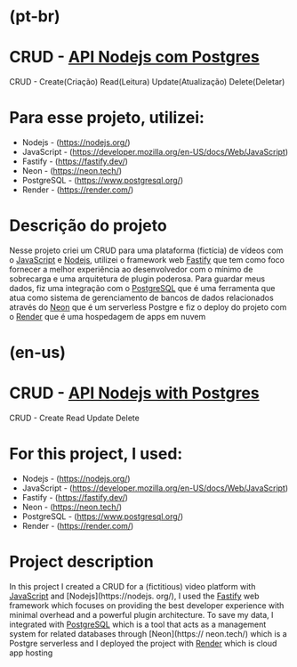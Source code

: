 # (pt-br)
# CRUD - [API Nodejs com Postgres ](https://api-nodejs-fastify-0gvn.onrender.com) 

CRUD - Create(Criação) Read(Leitura) Update(Atualização) Delete(Deletar)

# Para esse projeto, utilizei:
- Nodejs - (https://nodejs.org/)
- JavaScript - (https://developer.mozilla.org/en-US/docs/Web/JavaScript)
- Fastify - (https://fastify.dev/)
- Neon - (https://neon.tech/)
- PostgreSQL - (https://www.postgresql.org/)
- Render - (https://render.com/)

# Descrição do projeto

Nesse projeto criei um CRUD para uma plataforma (fictícia) de vídeos com o [JavaScript](https://developer.mozilla.org/en-US/docs/Web/JavaScript) e [Nodejs](https://nodejs.org/), utilizei o framework web [Fastify](https://fastify.dev/) que tem como foco fornecer a melhor experiência ao desenvolvedor com o mínimo de sobrecarga e uma arquitetura de plugin poderosa. Para guardar meus dados, fiz uma integração com o [PostgreSQL](https://www.postgresql.org/) que é uma ferramenta que atua como sistema de gerenciamento de bancos de dados relacionados através do [Neon](https://neon.tech/) que é um serverless Postgre e fiz o deploy do projeto com o [Render](https://render.com/) que é uma hospedagem de apps em nuvem

# (en-us)
# CRUD - [API Nodejs with Postgres](https://api-nodejs-fastify-0gvn.onrender.com)

CRUD - Create Read Update Delete

# For this project, I used:
- Nodejs - (https://nodejs.org/)
- JavaScript - (https://developer.mozilla.org/en-US/docs/Web/JavaScript)
- Fastify - (https://fastify.dev/)
- Neon - (https://neon.tech/)
- PostgreSQL - (https://www.postgresql.org/)
- Render - (https://render.com/)

# Project description

In this project I created a CRUD for a (fictitious) video platform with [JavaScript](https://developer.mozilla.org/en-US/docs/Web/JavaScript) and [Nodejs](https://nodejs. org/), I used the [Fastify](https://fastify.dev/) web framework which focuses on providing the best developer experience with minimal overhead and a powerful plugin architecture. To save my data, I integrated with [PostgreSQL](https://www.postgresql.org/) which is a tool that acts as a management system for related databases through [Neon](https:// neon.tech/) which is a Postgre serverless and I deployed the project with [Render](https://render.com/) which is cloud app hosting
